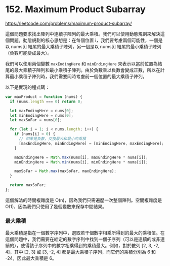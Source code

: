 # 152. Maximum Product Subarray

<https://leetcode.com/problems/maximum-product-subarray/>

這個問題要求找出陣列中連續子陣列的最大乘積。我們可以使用動態規劃來解決這個問題。動態規劃的核心思想是：在每個位置 i，我們要考慮兩個可能性，一個是以 nums[i] 結尾的最大乘積子陣列，另一個是以 nums[i] 結尾的最小乘積子陣列（負數可能變成最大）。

我們可以使用兩個變數 `maxEndingHere` 和 `minEndingHere` 來表示以當前位置為結尾的最大乘積子陣列和最小乘積子陣列。由於負數乘以負數會變成正數，所以在計算最小乘積子陣列時，我們需要同時考慮前一個位置的最大乘積子陣列。

以下是實現的程式碼：

```javascript
var maxProduct = function (nums) {
  if (nums.length === 0) return 0;

  let maxEndingHere = nums[0];
  let minEndingHere = nums[0];
  let maxSoFar = nums[0];

  for (let i = 1; i < nums.length; i++) {
    if (nums[i] < 0) {
      // 如果是負數，交換最大和最小的乘積
      [maxEndingHere, minEndingHere] = [minEndingHere, maxEndingHere];
    }

    maxEndingHere = Math.max(nums[i], maxEndingHere * nums[i]);
    minEndingHere = Math.min(nums[i], minEndingHere * nums[i]);

    maxSoFar = Math.max(maxSoFar, maxEndingHere);
  }

  return maxSoFar;
};
```

這個解法的時間複雜度是 O(n)，因為我們只需遍歷一次整個陣列。空間複雜度是 O(1)，因為我們只使用了幾個變數來保存中間結果。

### 最大乘積

最大乘積是指在一個數字序列中，選取若干個數字相乘所得到的最大的乘積值。在這個問題中，我們需要在給定的數字序列中找到一個子序列（可以是連續的或非連續的），使得該子序列中的數字相乘得到的乘積最大。例如，對於數列 [2, 3, -2, 4]，其中 [2, 3] 或 [3, -2, 4] 都是最大乘積子序列，而它們的乘積分別為 6 和 -24，因此最大乘積是 6。
